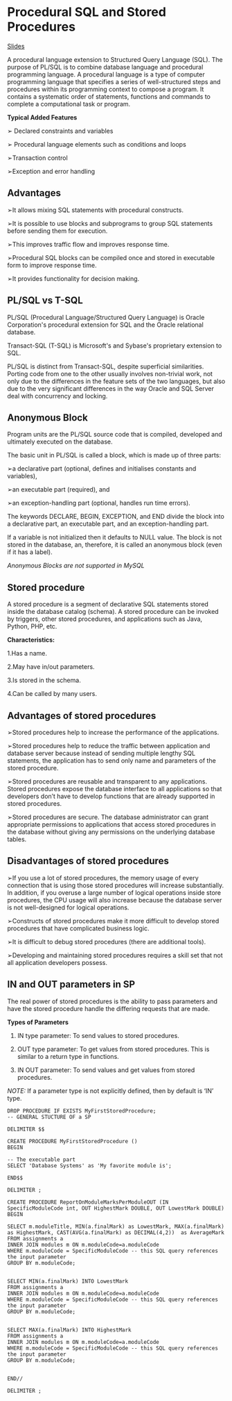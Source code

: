 
# Procedural SQL and Stored Procedures

[Slides](https://learningcentral.cf.ac.uk/bbcswebdav/pid-4766723-dt-content-rid-11955795_2/courses/1819-CM6211/Week%204%20-%20Session%207%20-%20%20Procedural%20SQL%20%26%20Stored%20Procedures%281%29.pdf)

A procedural language extension to Structured Query Language (SQL). The purpose of PL/SQL is
to combine database language and procedural programming language.
A procedural language is a type of computer programming language that specifies a series of
well-structured steps and procedures within its programming context to compose a program. It
contains a systematic order of statements, functions and commands to complete a
computational task or program.

**Typical Added Features**

➢ Declared constraints and variables

➢ Procedural language elements such as conditions and loops

➢Transaction control

➢Exception and error handling

## Advantages

➢It allows mixing SQL statements with procedural constructs.

➢It is possible to use blocks and subprograms to group SQL statements before sending them for
execution.

➢This improves traffic flow and improves response time.

➢Procedural SQL blocks can be compiled once and stored in executable form to improve
response time.

➢It provides functionality for decision making.

## PL/SQL vs T-SQL

PL/SQL (Procedural Language/Structured Query Language) is Oracle
Corporation's procedural extension for SQL and the Oracle relational database.

Transact-SQL (T-SQL) is Microsoft's and Sybase's proprietary extension to SQL.


PL/SQL is distinct from Transact-SQL, despite superficial similarities. Porting code from one to
the other usually involves non-trivial work, not only due to the differences in the feature sets of
the two languages, but also due to the very significant differences in the way Oracle and SQL
Server deal with concurrency and locking.

## Anonymous Block

Program units are the PL/SQL source code that is compiled, developed and ultimately executed
on the database.

The basic unit in PL/SQL is called a block, which is made up of three parts:

➢a declarative part (optional, defines and initialises constants and variables),

➢an executable part (required), and

➢an exception-handling part (optional, handles run time errors).

The keywords DECLARE, BEGIN, EXCEPTION, and END divide the block into a declarative part, an
executable part, and an exception-handling part.

If a variable is not initialized then it defaults to NULL value.
The block is not stored in the database, an, therefore, it is called an anonymous block (even if it
has a label).

*Anonymous Blocks are not supported in MySQL*

## Stored procedure

A stored procedure is a segment of declarative SQL statements stored inside the database
catalog (schema). A stored procedure can be invoked by triggers, other stored procedures, and
applications such as Java, Python, PHP, etc.

**Characteristics:**

1.Has a name.

2.May have in/out parameters.

3.Is stored in the schema.

4.Can be called by many users.


## Advantages of stored procedures

➢Stored procedures help to increase the performance of the applications.

➢Stored procedures help to reduce the traffic between application and database server because
instead of sending multiple lengthy SQL statements, the application has to send only name and
parameters of the stored procedure.

➢Stored procedures are reusable and transparent to any applications. Stored procedures expose
the database interface to all applications so that developers don’t have to develop functions that
are already supported in stored procedures.

➢Stored procedures are secure. The database administrator can grant appropriate permissions to
applications that access stored procedures in the database without giving any permissions on
the underlying database tables.


## Disadvantages of stored procedures

➢If you use a lot of stored procedures, the memory usage of every connection that is using those
stored procedures will increase substantially. In addition, if you overuse a large number of logical
operations inside store procedures, the CPU usage will also increase because the database
server is not well-designed for logical operations.

➢Constructs of stored procedures make it more difficult to develop stored procedures that have
complicated business logic.

➢It is difficult to debug stored procedures (there are additional tools).

➢Developing and maintaining stored procedures requires a skill set that not all application
developers possess. 

## IN and OUT parameters in SP

The real power of stored procedures is
the ability to pass parameters and have
the stored procedure handle the differing
requests that are made.

**Types of Parameters**

1) IN type parameter: To send values to stored
procedures.

2) OUT type parameter: To get values from
stored procedures. This is similar to a return type
in functions.

3) IN OUT parameter: To send values and get
values from stored procedures.

*NOTE:* If a parameter type is not explicitly
defined, then by default is ‘IN’ type.

```
DROP PROCEDURE IF EXISTS MyFirstStoredProcedure;
-- GENERAL STUCTURE OF a SP

DELIMITER $$

CREATE PROCEDURE MyFirstStoredProcedure ()
BEGIN

-- The executable part
SELECT 'Database Systems' as 'My favorite module is';

END$$

DELIMITER ; 
```

```
CREATE PROCEDURE ReportOnModuleMarksPerModuleOUT (IN SpecificModuleCode int, OUT HighestMark DOUBLE, OUT LowestMark DOUBLE)
BEGIN

SELECT m.moduleTitle, MIN(a.finalMark) as LowestMark, MAX(a.finalMark) as HighestMark, CAST(AVG(a.finalMark) as DECIMAL(4,2))  as AverageMark
FROM assignments a
INNER JOIN modules m ON m.moduleCode=a.moduleCode
WHERE m.moduleCode = SpecificModuleCode -- this SQL query references the input parameter 
GROUP BY m.moduleCode;


SELECT MIN(a.finalMark) INTO LowestMark
FROM assignments a
INNER JOIN modules m ON m.moduleCode=a.moduleCode
WHERE m.moduleCode = SpecificModuleCode -- this SQL query references the input parameter 
GROUP BY m.moduleCode;


SELECT MAX(a.finalMark) INTO HighestMark
FROM assignments a
INNER JOIN modules m ON m.moduleCode=a.moduleCode
WHERE m.moduleCode = SpecificModuleCode -- this SQL query references the input parameter 
GROUP BY m.moduleCode;


END//

DELIMITER ;

```
